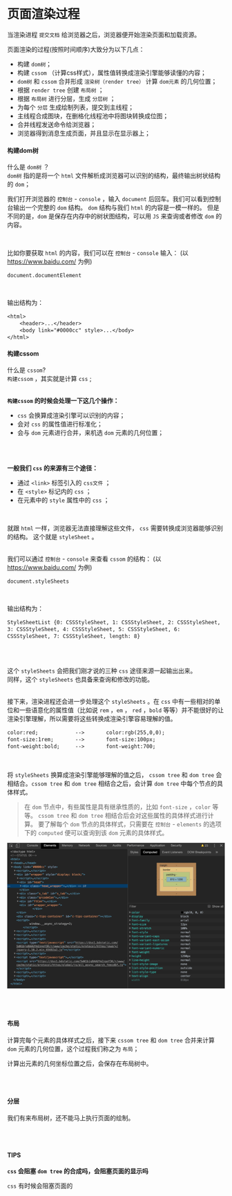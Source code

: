 # 页面渲染过程

当渲染进程 `提交文档` 给浏览器之后，浏览器便开始渲染页面和加载资源。

页面渲染的过程(按照时间顺序)大致分为以下几点：<br>
* 构建 `dom树`；
* 构建 `cssom` （计算css样式），属性值转换成渲染引擎能够读懂的内容；
* `dom树` 和 `cssom` 合并形成 `渲染树（render tree）` 计算 `dom元素` 的几何位置；
* 根据 `render tree` 创建 `布局树` ；
* 根据 `布局树` 进行分层，生成 `分层树` ；
* 为每个 `分层` 生成绘制列表，提交到主线程；
* 主线程合成图块，在删格化线程池中将图块转换成位图；
* 合并线程发送命令给浏览器；
* 浏览器得到消息生成页面，并且显示在显示器上；


#### 构建dom树

什么是 `dom树` ？<Br>
`dom树` 指的是将一个 `html` 文件解析成浏览器可以识别的结构，最终输出树状结构的 `dom`；


我们打开浏览器的 `控制台` - `console` ，输入 `document` 后回车。我们可以看到控制台输出一个完整的 `dom` 结构。 `dom` 结构与我们 `html` 的内容是一模一样的。
但是不同的是，`dom` 是保存在内存中的树状图结构，可以用 `JS` 来查询或者修改 `dom` 的内容。

<br>

比如你要获取 `html` 的内容，我们可以在 `控制台` - `console` 输入：
(以 https://www.baidu.com/ 为例)

```copy
document.documentElement
```
<br>

输出结构为：

```copy
<html>
    <header>...</header>
    <body link="#0000cc" style>...</body>
</html>
```


#### 构建cssom

什么是 `cssom`?<br>
`构建cssom` ，其实就是计算 `css` ;<br><Br> 

<b>`构建cssom` 的时候会处理一下这几个操作：</b><Br> 
* `css` 会换算成渲染引擎可以识别的内容；
* 会对 `css` 的属性值进行标准化；
* 会与 `dom` 元素进行合并，来机选 `dom` 元素的几何位置；

<Br>
<Br>

<b>一般我们 `css` 的来源有三个途径：</b>
* 通过 `<link>` 标签引入的 `css文件` ；
* 在 `<style>` 标记内的 `css` ；
* 在元素中的 `style` 属性中的 `css` ；

<br>

就跟 `html` 一样，浏览器无法直接理解这些文件， `css` 需要转换成浏览器能够识别的结构。
这个就是 `styleSheet` 。<br><br>

我们可以通过 `控制台` - `console` 来查看 `cssom` 的结构：
(以 https://www.baidu.com/ 为例)

```copy
document.styleSheets
```

<br>

输出结构为：

```copy
StyleSheetList {0: CSSStyleSheet, 1: CSSStyleSheet, 2: CSSStyleSheet, 3: CSSStyleSheet, 4: CSSStyleSheet, 5: CSSStyleSheet, 6: CSSStyleSheet, 7: CSSStyleSheet, length: 8}
```

<br><Br>

这个 `styleSheets` 会把我们刚才说的三种 `css` 途径来源一起输出出来。<br>
同样，这个 `styleSheets` 也具备来查询和修改的功能。<br><br>

接下来，渲染进程还会进一步处理这个 `styleSheets` 。在 `css` 中有一些相对的单位和一些语意化的属性值（比如说 `rem` ，`em` ， `red` ，`bold` 等等）并不能很好的让渲染引擎理解，所以需要将这些转换成渲染引擎容易理解的值。

```copy
color:red;            -->       color:rgb(255,0,0);
font-size:1rem;       -->       font-size:100px;
font-weight:bold;     -->       font-weight:700;
```

<br><br>
将 `styleSheets` 换算成渲染引擎能够理解的值之后， `cssom tree` 和 `dom tree` 会相结合。`cssom tree` 和 `dom tree` 相结合之后，会计算 `dom tree` 中每个节点的具体样式。 

>在 `dom` 节点中，有些属性是具有继承性质的，比如 `font-size` ，`color` 等等。 `cssom tree` 和 `dom tree` 相结合后会对这些属性的具体样式进行计算。 要了解每个 `dom` 节点的具体样式，只需要在 `控制台` - `elements` 的选项下的 `computed` 便可以查询到该 `dom` 元素的具体样式。

<img src="../img/css-computed.jpg">

<br><br>

#### 布局

计算完每个元素的具体样式之后，接下来 `cssom tree` 和 `dom tree` 合并来计算 `dom` 元素的几何位置，这个过程我们称之为 `布局`；

计算出元素的几何坐标位置之后，会保存在布局树中。

<br><br>

#### 分层

我们有来布局树，还不能马上执行页面的绘制。


<Br>
<Br>

#### TIPS

<b>`css` 会阻塞 `dom tree` 的合成吗，会阻塞页面的显示吗</b>

`css` 有时候会阻塞页面的



<!-- https://blog.csdn.net/it_rod/article/details/79880745 -->